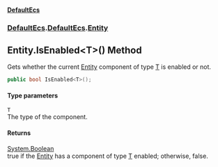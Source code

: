 #### [DefaultEcs](./index.md 'index')
### [DefaultEcs](./index.md 'index').[DefaultEcs](./DefaultEcs.md 'DefaultEcs').[Entity](./DefaultEcs-Entity.md 'DefaultEcs.Entity')
## Entity.IsEnabled&lt;T&gt;() Method
Gets whether the current [Entity](./DefaultEcs-Entity.md 'DefaultEcs.Entity') component of type [T](#DefaultEcs-Entity-IsEnabled-T-()-T 'DefaultEcs.Entity.IsEnabled&lt;T&gt;().T') is enabled or not.  
```C#
public bool IsEnabled<T>();
```
#### Type parameters
<a name='DefaultEcs-Entity-IsEnabled-T-()-T'></a>
`T`  
The type of the component.  
#### Returns
[System.Boolean](https://docs.microsoft.com/en-us/dotnet/api/System.Boolean 'System.Boolean')  
true if the [Entity](./DefaultEcs-Entity.md 'DefaultEcs.Entity') has a component of type [T](#DefaultEcs-Entity-IsEnabled-T-()-T 'DefaultEcs.Entity.IsEnabled&lt;T&gt;().T') enabled; otherwise, false.  
